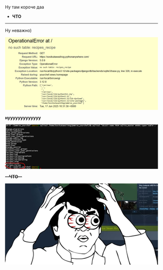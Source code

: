 Ну там короче даа


+ **ЧТО**

***

Ну неважно)

![XNJ](./deployprikol/no.png)

**нууууууууууууу**

![POCHEMU](./deployprikol/yes.png)

**~~--ЧТО--~~**

![slizensss](./deployprikol/ЧТО.jpg)
